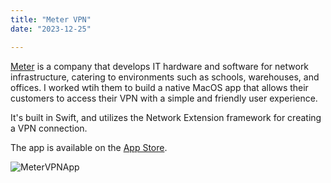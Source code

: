 ```yaml
---
title: "Meter VPN"
date: "2023-12-25"

---
```


[Meter](http://meter.com/) is a company that develops IT hardware and software for network infrastructure, catering to environments such as schools, warehouses, and offices. I worked wtih them to build a native MacOS app that allows their customers to access their VPN with a simple and friendly user experience. 

It's built in Swift, and utilizes the Network Extension framework for creating a VPN connection.

The app is available on the [App Store](https://apps.apple.com/us/app/meter-vpn/id6449044498?mt=12).

![MeterVPNApp](/post_assets/meter/meter_tunnel.png)
